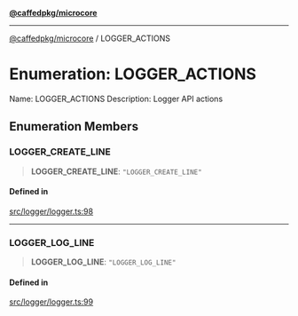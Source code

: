 [**@caffedpkg/microcore**](../README.md)

***

[@caffedpkg/microcore](../globals.md) / LOGGER\_ACTIONS

# Enumeration: LOGGER\_ACTIONS

Name: LOGGER_ACTIONS
Description: Logger API actions

## Enumeration Members

### LOGGER\_CREATE\_LINE

> **LOGGER\_CREATE\_LINE**: `"LOGGER_CREATE_LINE"`

#### Defined in

[src/logger/logger.ts:98](https://github.com/caffed/microcore/blob/3444f5042af4893783a848f270124aa74f8db032/src/logger/logger.ts#L98)

***

### LOGGER\_LOG\_LINE

> **LOGGER\_LOG\_LINE**: `"LOGGER_LOG_LINE"`

#### Defined in

[src/logger/logger.ts:99](https://github.com/caffed/microcore/blob/3444f5042af4893783a848f270124aa74f8db032/src/logger/logger.ts#L99)
